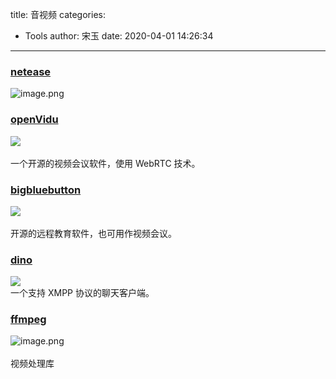 title: 音视频
categories:
 - Tools
author: 宋玉
date: 2020-04-01 14:26:34
---

### [netease](https://jianwai.netease.com/)
![image.png](https://cdn.nlark.com/yuque/0/2020/png/394169/1584058717671-2504a089-caa7-4a38-84ac-fa2fb0866683.png#align=left&display=inline&height=762&name=image.png&originHeight=1524&originWidth=2878&size=1451489&status=done&style=none&width=1439)

### [openVidu](https://openvidu.io/)
![](https://cdn.nlark.com/yuque/0/2020/jpeg/394169/1584685522997-a34a9ed5-da7f-4a00-849a-2d78855c78d9.jpeg#align=left&display=inline&height=440&originHeight=440&originWidth=800&size=0&status=done&style=none&width=800)<br />
<br />一个开源的视频会议软件，使用 WebRTC 技术。

### [bigbluebutton](https://github.com/bigbluebutton/bigbluebutton)
![](https://cdn.nlark.com/yuque/0/2020/jpeg/394169/1584685655010-a537fcf5-fd7b-447d-9b31-c6558d26bec2.jpeg#align=left&display=inline&height=448&originHeight=448&originWidth=800&size=0&status=done&style=none&width=800)<br />
<br />开源的远程教育软件，也可用作视频会议。

### [dino](https://dino.im/)
![](https://cdn.nlark.com/yuque/0/2020/jpeg/394169/1585295695040-d89238a7-a12f-4beb-9f1d-a2660a46a632.jpeg#align=left&display=inline&height=490&originHeight=490&originWidth=800&size=0&status=done&style=none&width=800)<br />一个支持 XMPP 协议的聊天客户端。

### [ffmpeg](https://www.ffmpeg.org/)
![image.png](https://cdn.nlark.com/yuque/0/2020/png/394169/1585722284892-809e4922-e843-42be-b4b6-18cb8c745666.png#align=left&display=inline&height=765&name=image.png&originHeight=1530&originWidth=2880&size=242315&status=done&style=none&width=1440)<br />
<br />视频处理库
